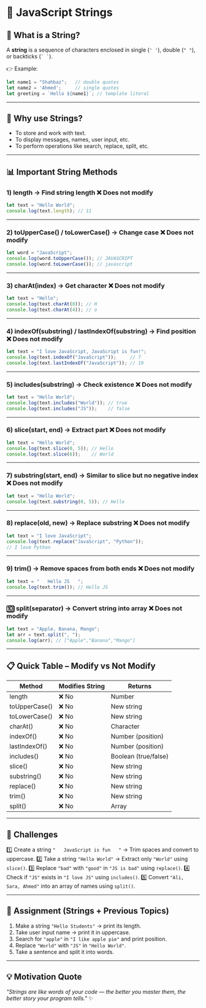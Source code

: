 # 📝 JavaScript Strings

## 📌 What is a String?

A **string** is a sequence of characters enclosed in single (`' '`), double (`" "`), or backticks (`` ` ` ``).

👉 Example:

```js
let name1 = "Shahbaz";   // double quotes
let name2 = 'Ahmed';     // single quotes
let greeting = `Hello ${name1}`; // template literal
```

---

## 🔹 Why use Strings?

* To store and work with text.
* To display messages, names, user input, etc.
* To perform operations like search, replace, split, etc.

---

## 📊 Important String Methods

### 1) **length** → Find string length ❌ Does not modify

```js
let text = "Hello World";
console.log(text.length); // 11
```

---

### 2) **toUpperCase() / toLowerCase()** → Change case ❌ Does not modify

```js
let word = "JavaScript";
console.log(word.toUpperCase()); // JAVASCRIPT
console.log(word.toLowerCase()); // javascript
```

---

### 3) **charAt(index)** → Get character ❌ Does not modify

```js
let text = "Hello";
console.log(text.charAt(0)); // H
console.log(text.charAt(4)); // o
```

---

### 4) **indexOf(substring) / lastIndexOf(substring)** → Find position ❌ Does not modify

```js
let text = "I love JavaScript, JavaScript is fun!";
console.log(text.indexOf("JavaScript"));     // 7
console.log(text.lastIndexOf("JavaScript")); // 19
```

---

### 5) **includes(substring)** → Check existence ❌ Does not modify

```js
let text = "Hello World";
console.log(text.includes("World")); // true
console.log(text.includes("JS"));    // false
```

---

### 6) **slice(start, end)** → Extract part ❌ Does not modify

```js
let text = "Hello World";
console.log(text.slice(0, 5)); // Hello
console.log(text.slice(6));    // World
```

---

### 7) **substring(start, end)** → Similar to slice but no negative index ❌ Does not modify

```js
let text = "Hello World";
console.log(text.substring(0, 5)); // Hello
```

---

### 8) **replace(old, new)** → Replace substring ❌ Does not modify

```js
let text = "I love JavaScript";
console.log(text.replace("JavaScript", "Python")); 
// I love Python
```

---

### 9) **trim()** → Remove spaces from both ends ❌ Does not modify

```js
let text = "   Hello JS   ";
console.log(text.trim()); // Hello JS
```

---

### 🔟 **split(separator)** → Convert string into array ❌ Does not modify

```js
let text = "Apple, Banana, Mango";
let arr = text.split(", ");
console.log(arr); // ["Apple","Banana","Mango"]
```

---

## 📋 Quick Table – Modify vs Not Modify

| Method        | Modifies String | Returns              |
| ------------- | --------------- | -------------------- |
| length        | ❌ No            | Number               |
| toUpperCase() | ❌ No            | New string           |
| toLowerCase() | ❌ No            | New string           |
| charAt()      | ❌ No            | Character            |
| indexOf()     | ❌ No            | Number (position)    |
| lastIndexOf() | ❌ No            | Number (position)    |
| includes()    | ❌ No            | Boolean (true/false) |
| slice()       | ❌ No            | New string           |
| substring()   | ❌ No            | New string           |
| replace()     | ❌ No            | New string           |
| trim()        | ❌ No            | New string           |
| split()       | ❌ No            | Array                |

---

## 🎯 Challenges

1️⃣ Create a string `"   JavaScript is fun   "` → Trim spaces and convert to uppercase.
2️⃣ Take a string `"Hello World"` → Extract only `"World"` using `slice()`.
3️⃣ Replace `"bad"` with `"good"` in `"JS is bad"` using `replace()`.
4️⃣ Check if `"JS"` exists in `"I love JS"` using `includes()`.
5️⃣ Convert `"Ali, Sara, Ahmed"` into an array of names using `split()`.

---

## 📝 Assignment (Strings + Previous Topics)

1. Make a string `"Hello Students"` → print its length.
2. Take user input name → print it in uppercase.
3. Search for `"apple"` in `"I like apple pie"` and print position.
4. Replace `"World"` with `"JS"` in `"Hello World"`.
5. Take a sentence and split it into words.

---

## 💡 Motivation Quote

*"Strings are like words of your code — the better you master them, the better story your program tells."* ✨
